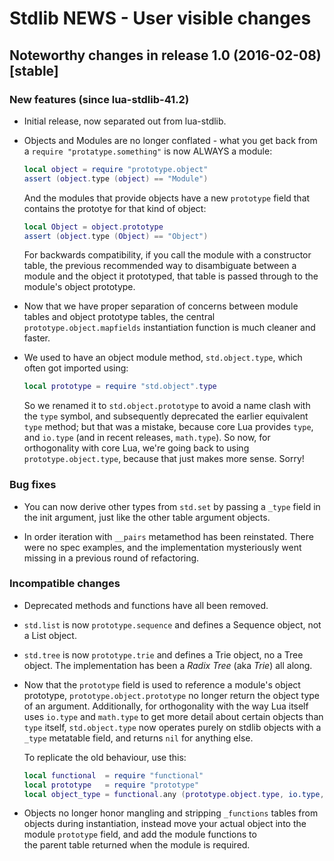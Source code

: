 # Stdlib NEWS - User visible changes

## Noteworthy changes in release 1.0 (2016-02-08) [stable]

### New features (since lua-stdlib-41.2)

  - Initial release, now separated out from lua-stdlib.

  - Objects and Modules are no longer conflated - what you get back from
    a `require "protatype.something"` is now ALWAYS a module:

    ```lua
    local object = require "prototype.object"
    assert (object.type (object) == "Module")
    ```

    And the modules that provide objects have a new `prototype` field
    that contains the prototye for that kind of object:

    ```lua
    local Object = object.prototype
    assert (object.type (Object) == "Object")
    ```

    For backwards compatibility, if you call the module with a
    constructor table, the previous recommended way to disambiguate
    between a module and the object it prototyped, that table is passed
    through to the module's object prototype.

  - Now that we have proper separation of concerns between module tables
    and object prototype tables, the central `prototype.object.mapfields`
    instantiation function is much cleaner and faster.

  - We used to have an object module method, `std.object.type`, which
    often got imported using:

    ```lua
    local prototype = require "std.object".type
    ```

    So we renamed it to `std.object.prototype` to avoid a name clash with
    the `type` symbol, and subsequently deprecated the earlier equivalent
    `type` method; but that was a mistake, because core Lua provides `type`,
    and `io.type` (and in recent releases, `math.type`).  So now, for
    orthogonality with core Lua, we're going back to using
    `prototype.object.type`, because that just makes more sense.  Sorry!

### Bug fixes

  - You can now derive other types from `std.set` by passing a `_type`
    field in the init argument, just like the other table argument
    objects.

  - In order iteration with `__pairs` metamethod has been reinstated.
    There were no spec examples, and the implementation mysteriously
    went missing in a previous round of refactoring.

### Incompatible changes

  - Deprecated methods and functions have all been removed.

  - `std.list` is now `prototype.sequence` and defines a Sequence
    object, not a List object.

  - `std.tree` is now `prototype.trie` and defines a Trie object, no a
    Tree object.  The implementation has been a _Radix Tree_ (aka _Trie_)
    all along.

  - Now that the `prototype` field is used to reference a module's
    object prototype, `prototype.object.prototype` no longer return the
    object type of an argument. Additionally, for orthogonality with the
    way Lua itself uses `io.type` and `math.type` to get more detail about
    certain objects than `type` itself, `std.object.type` now operates
    purely on stdlib objects with a `_type` metatable field, and returns
    `nil` for anything else.

    To replicate the old behaviour, use this:

    ```lua
    local functional  = require "functional"
    local prototype   = require "prototype"
    local object_type = functional.any (prototype.object.type, io.type, type)
    ```

  - Objects no longer honor mangling and stripping `_functions` tables
    from objects during instantiation, instead move your actual object
    into the module `prototype` field, and add the module functions to    
    the parent table returned when the module is required.
